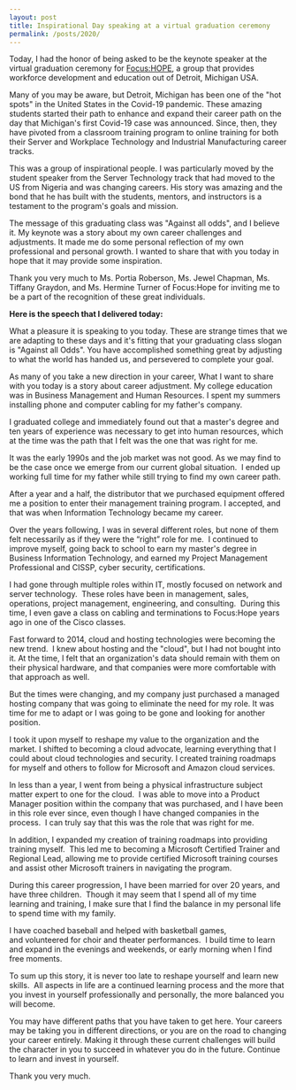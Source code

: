 ```yaml
---
layout: post
title: Inspirational Day speaking at a virtual graduation ceremony
permalink: /posts/2020/
---
```



<!-- wp:paragraph -->
<p>Today, I had the honor of being asked to be the keynote speaker at the virtual graduation ceremony for <a rel="noreferrer noopener" href="https://www.focushope.edu" target="_blank">Focus:HOP</a><a href="https://www.focushope.edu" target="_blank" rel="noreferrer noopener">E</a>, a group that provides workforce development and education out of Detroit, Michigan USA.  </p>
<!-- /wp:paragraph -->

<!-- wp:paragraph -->
<p>Many of you may be aware, but Detroit, Michigan has been one of the "hot spots" in the United States in the Covid-19 pandemic.  These amazing students started their path to enhance and expand their career path on the day that Michigan's first Covid-19 case was announced.  Since, then, they have pivoted from a classroom training program to online training for both their Server and Workplace Technology and Industrial Manufacturing career tracks.</p>
<!-- /wp:paragraph -->

<!-- wp:paragraph -->
<p>This was a group of inspirational people.  I was particularly moved by the student speaker from the Server Technology track that had moved to the US from Nigeria and was changing careers.  His story was amazing and the bond that he has built with the students, mentors, and instructors is a testament to the program's goals and mission.</p>
<!-- /wp:paragraph -->

<!-- wp:paragraph -->
<p>The message of this graduating class was "Against all odds", and I believe it.  My keynote was a story about my own career challenges and adjustments.  It made me do some personal reflection of my own professional and personal growth.  I wanted to share that with you today in hope that it may provide some inspiration.</p>
<!-- /wp:paragraph -->

<!-- wp:paragraph -->
<p>Thank you very much to Ms. Portia Roberson, Ms. Jewel Chapman, Ms. Tiffany Graydon, and Ms. Hermine Turner of Focus:Hope for inviting me to be a part of the recognition of these great individuals. </p>
<!-- /wp:paragraph -->

<!-- wp:paragraph -->
<p><strong>Here is the speech that I delivered today:</strong></p>
<!-- /wp:paragraph -->

<!-- wp:paragraph -->
<p>What a pleasure it is speaking to you today. These are strange times that we are adapting to these days and it's fitting that your graduating class slogan is "Against all Odds". You have accomplished something great by adjusting to what the world has handed us, and persevered to complete your goal.&nbsp;&nbsp;</p>
<!-- /wp:paragraph -->

<!-- wp:paragraph -->
<p>As many of you take a new direction in your career, What I want to share with you today is a story about career adjustment. My college education was in Business Management and Human Resources. I spent my summers installing phone and computer cabling for my father's company.&nbsp;&nbsp;&nbsp;</p>
<!-- /wp:paragraph -->

<!-- wp:paragraph -->
<p>I graduated college and immediately found out that a master's degree and ten years of experience was necessary to get into human resources, which at the time was the path that I felt was the one that was right for me.&nbsp;&nbsp;</p>
<!-- /wp:paragraph -->

<!-- wp:paragraph -->
<p>It was the early 1990s and the job market was not good. As we may find to be the case once we emerge from our current&nbsp;global situation.&nbsp; I ended up working full time for my father while still trying to find my own career path.&nbsp;&nbsp;</p>
<!-- /wp:paragraph -->

<!-- wp:paragraph -->
<p>After a year and a half, the distributor that we purchased equipment offered me a position to enter their management training program. I accepted, and that was when Information Technology became my career.&nbsp;&nbsp;</p>
<!-- /wp:paragraph -->

<!-- wp:paragraph -->
<p>Over the years following, I was in&nbsp;several&nbsp;different roles, but none of them felt necessarily as if they were the “right” role for me.&nbsp; I continued to improve myself, going back to school to earn my&nbsp;master's&nbsp;degree in Business Information Technology, and earned my Project Management Professional and CISSP, cyber security, certifications.&nbsp;</p>
<!-- /wp:paragraph -->

<!-- wp:paragraph -->
<p>I had gone through multiple roles within IT, mostly focused on network and server technology.&nbsp; These roles have been in management, sales, operations, project management, engineering, and consulting.&nbsp; During this time, I even gave a class on cabling and terminations to&nbsp;Focus:Hope&nbsp;years ago in one of the Cisco classes.&nbsp;&nbsp;&nbsp;</p>
<!-- /wp:paragraph -->

<!-- wp:paragraph -->
<p>Fast forward to 2014, cloud and hosting technologies were becoming the new trend.&nbsp; I knew about hosting and the "cloud", but I had not bought into it. At the time, I felt that an organization's data should remain with them on their physical hardware, and that companies were more comfortable with that approach as well.&nbsp;</p>
<!-- /wp:paragraph -->

<!-- wp:paragraph -->
<p>But the times were changing, and my company just purchased a managed hosting company that was going to eliminate the need for my role. It was time for me to adapt or I was going to be gone and looking for another position.&nbsp;&nbsp;</p>
<!-- /wp:paragraph -->

<!-- wp:paragraph -->
<p>I took it upon myself to reshape my value to the organization and the market. I shifted to becoming a cloud advocate, learning everything that I could about cloud technologies and security. I created training roadmaps for myself and others to follow for Microsoft and Amazon cloud services.&nbsp;&nbsp;&nbsp;&nbsp;</p>
<!-- /wp:paragraph -->

<!-- wp:paragraph -->
<p>In less than a year, I went from being a physical infrastructure subject matter expert to one for the cloud.&nbsp; I was able to move into a Product Manager position within the company that was purchased, and I have been in this role ever since, even though I have changed companies in the process.&nbsp; I can truly say that this was the role that was right for me.&nbsp;</p>
<!-- /wp:paragraph -->

<!-- wp:paragraph -->
<p>In addition, I expanded my creation of training roadmaps into providing training myself.&nbsp; This led me to becoming a Microsoft Certified Trainer and Regional Lead, allowing me to provide certified Microsoft training courses and assist other Microsoft trainers in navigating the program.&nbsp;</p>
<!-- /wp:paragraph -->

<!-- wp:paragraph -->
<p>During this career progression, I have been married for over 20 years, and have three children.&nbsp; Though it may seem that I spend&nbsp;all of&nbsp;my time learning and training, I make sure that I find the balance in my personal life to spend time with my family.&nbsp;&nbsp;&nbsp;</p>
<!-- /wp:paragraph -->

<!-- wp:paragraph -->
<p>I have coached baseball and helped with basketball&nbsp;games, and&nbsp;volunteered for choir and theater performances.&nbsp; I build time to learn and expand in the evenings and weekends, or early morning when I find free moments.&nbsp;&nbsp;&nbsp;</p>
<!-- /wp:paragraph -->

<!-- wp:paragraph -->
<p>To sum up this story, it is never too late to reshape yourself and learn new skills.&nbsp; All aspects in life are a continued learning process and the more that you invest in yourself professionally and personally, the more balanced you will become.&nbsp;</p>
<!-- /wp:paragraph -->

<!-- wp:paragraph -->
<p>You may have different paths that you have taken to get here. Your careers may be&nbsp;taking you in different directions, or you are on the road to changing your career entirely. Making it through these current challenges will build the character in you to succeed in whatever you do in the future. Continue to learn and invest in yourself.&nbsp;</p>
<!-- /wp:paragraph -->

<!-- wp:paragraph -->
<p>Thank you very much.&nbsp;</p>
<!-- /wp:paragraph -->